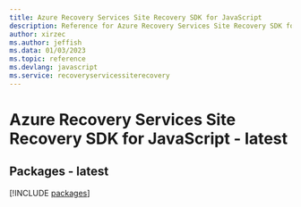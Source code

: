```yaml
---
title: Azure Recovery Services Site Recovery SDK for JavaScript
description: Reference for Azure Recovery Services Site Recovery SDK for JavaScript
author: xirzec
ms.author: jeffish
ms.data: 01/03/2023
ms.topic: reference
ms.devlang: javascript
ms.service: recoveryservicessiterecovery
---
```

# Azure Recovery Services Site Recovery SDK for JavaScript - latest
## Packages - latest
[!INCLUDE [packages](recovery-services-site-recovery-index.md)]